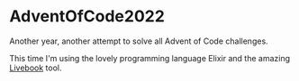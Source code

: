 # AdventOfCode2022

Another year, another attempt to solve all Advent of Code challenges.

This time I'm using the lovely programming language Elixir and the amazing [Livebook](https://livebook.dev/) tool.
